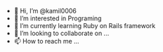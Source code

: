- 👋 Hi, I’m @kamil0006
- 👀 I’m interested in Programing
- 🌱 I’m currently learning Ruby on Rails framework
- 💞️ I’m looking to collaborate on ...
- 📫 How to reach me ...

<!---
kamil0006/kamil0006 is a ✨ special ✨ repository because its `README.md` (this file) appears on your GitHub profile.
You can click the Preview link to take a look at your changes.
--->
